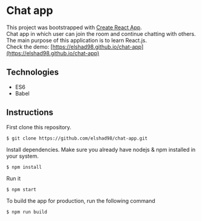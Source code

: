 # Chat app

This project was bootstrapped with [Create React App](https://github.com/facebook/create-react-app).  
Chat app in which user can join the room and continue chatting with others.      
The main purpose of this application is to learn React.js.  
Check the demo: [https://elshad98.github.io/chat-app](https://elshad98.github.io/chat-app)       

## Technologies      
* ES6
* Babel

## Instructions

First clone this repository.    
```
$ git clone https://github.com/elshad98/chat-app.git
```  
Install dependencies. Make sure you already have nodejs & npm installed in your system.  
```
$ npm install
```  
Run it
```
$ npm start
```  
To build the app for production, run the following command   
```
$ npm run build
```  
